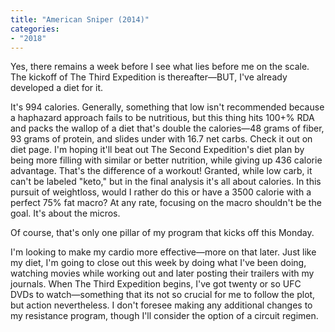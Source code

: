 ```yaml
---
title: "American Sniper (2014)"
categories:
- "2018"
---
```


Yes, there remains a week before I see what lies before me on the scale. The kickoff of The Third Expedition is thereafter—BUT, I've already developed a diet for it.

It's 994 calories. Generally, something that low isn't recommended because a haphazard approach fails to be nutritious, but this thing hits 100+% RDA and packs the wallop of a diet that's double the calories—48 grams of fiber, 93 grams of protein, and slides under with 16.7 net carbs. Check it out on diet page.  I'm hoping it'll beat out The Second Expedition's diet plan by being more filling with similar or better nutrition, while giving up 436 calorie advantage.  That's the difference of a workout! Granted, while low carb, it can't be labeled "keto," but in the final analysis it's all about calories.  In this pursuit of weightloss, would I rather do this or have a 3500 calorie with a perfect 75% fat macro?  At any rate, focusing on the macro shouldn't be the goal.  It's about the micros.

Of course, that's only one pillar of my program that kicks off this Monday.

I'm looking to make my cardio more effective—more on that later.  Just like my diet, I'm going to close out this week by doing what I've been doing, watching movies while working out and later posting their trailers with my journals.  When The Third Expedition begins, I've got twenty or so UFC DVDs to watch—something that its not so crucial for me to follow the plot, but action nevertheless. I don't foresee making any additional changes to my resistance program, though I'll consider the option of a circuit regimen.